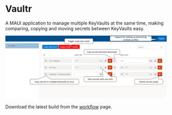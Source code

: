 # Vaultr
A MAUI application to manage multiple KeyVaults at the same time, making comparing, copying and moving secrets between KeyVaults easy.

![Vaultr](readme.png)

Download the latest build from the [workflow](https://github.com/ThomasBleijendaal/Vaultr/actions) page.